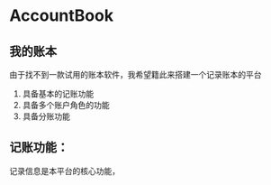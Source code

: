 # AccountBook
## 我的账本

由于找不到一款试用的账本软件，我希望籍此来搭建一个记录账本的平台

1. 具备基本的记账功能
2. 具备多个账户角色的功能
3. 具备分账功能


## 记账功能：
记录信息是本平台的核心功能，
